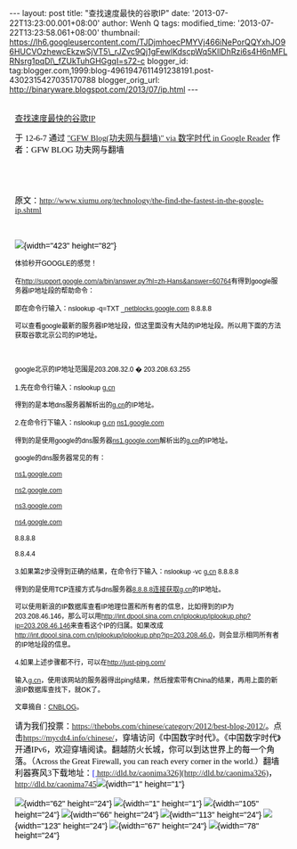 --- layout: post title: "查找速度最快的谷歌IP" date:
'2013-07-22T13:23:00.001+08:00' author: Wenh Q tags: modified\_time:
'2013-07-22T13:23:58.061+08:00' thumbnail:
https://lh6.googleusercontent.com/TJDjmhoecPMYVj466iNePorQQYxhJO96HUCVOzhewcEkzwSjVT5\_rJZvc9Qj1gFewlKdscpWq5KllDhRzi6s4H6nMFLRNsrg1pqDl\_fZUkTuhGHGgqI=s72-c
blogger\_id:
tag:blogger.com,1999:blog-4961947611491238191.post-4302315427035170788
blogger\_orig\_url: http://binaryware.blogspot.com/2013/07/ip.html ---
<div
style="color: black; direction: ltr; font-family: &quot;Arial&quot;; font-size: 11pt; margin-bottom: 0; margin-left: 7.5pt; margin-right: 7.5pt; margin-top: 0; padding: 0;">

<span
style="color: #0000ee; font-family: &quot;Verdana&quot;; text-decoration: underline;">[\
查找速度最快的谷歌IP](http://feedproxy.google.com/~r/chinagfwblog/~3/PYkRmgIgVQE/ip.html)</span>

</div>

<div
style="color: black; direction: ltr; font-family: &quot;Arial&quot;; font-size: 11pt; margin-bottom: 0; margin-left: 7.5pt; margin-right: 7.5pt; margin-top: 0; padding-bottom: 8pt; padding-left: 0; padding-right: 0; padding-top: 0;">

<span style="font-family: &quot;Verdana&quot;;">于 12-6-7 通过
</span><span
style="color: #0000ee; font-family: &quot;Verdana&quot;; text-decoration: underline;">["GFW
Blog(功夫网与翻墙)" via 数字时代 in Google
Reader](http://feeds2.feedburner.com/chinagfwblog)</span><span
style="font-family: &quot;Verdana&quot;;"> 作者：GFW BLOG
功夫网与翻墙</span>

</div>

<div
style="color: black; direction: ltr; font-family: &quot;Arial&quot;; font-size: 11pt; height: 11pt; margin-bottom: 0; margin-left: 7.5pt; margin-right: 7.5pt; margin-top: 0; padding: 0;">

<span style="font-family: &quot;Verdana&quot;;"></span>

</div>

<div
style="color: black; direction: ltr; font-family: &quot;Arial&quot;; font-size: 11pt; margin-bottom: 0; margin-left: 7.5pt; margin-right: 7.5pt; margin-top: 0; padding: 0;">

<span style="font-family: &quot;Verdana&quot;;">原文：</span><span
style="color: #0000ee; font-family: &quot;Verdana&quot;; text-decoration: underline;"><http://www.xiumu.org/technology/the-find-the-fastest-in-the-google-ip.shtml></span>

</div>

<div
style="color: black; direction: ltr; font-family: &quot;Arial&quot;; font-size: 11pt; height: 11pt; margin-bottom: 0; margin-left: 7.5pt; margin-right: 7.5pt; margin-top: 0; padding: 0;">

<span
style="color: #0000ee; font-family: &quot;Verdana&quot;; text-decoration: underline;">[](http://www.xiumu.org/technology/the-find-the-fastest-in-the-google-ip.shtml)</span>

</div>

<div
style="color: black; direction: ltr; font-family: &quot;Arial&quot;; font-size: 11pt; margin-bottom: 0; margin-left: 7.5pt; margin-right: 7.5pt; margin-top: 0; padding: 0;">

![](https://lh6.googleusercontent.com/TJDjmhoecPMYVj466iNePorQQYxhJO96HUCVOzhewcEkzwSjVT5_rJZvc9Qj1gFewlKdscpWq5KllDhRzi6s4H6nMFLRNsrg1pqDl_fZUkTuhGHGgqI){width="423"
height="82"}

</div>

<div
style="color: black; direction: ltr; font-family: &quot;Arial&quot;; font-size: 11pt; margin-bottom: 0; margin-left: 7.5pt; margin-right: 7.5pt; margin-top: 0; padding: 0;">

<span style="font-size: 9pt;">体验秒开GOOGLE的感觉！</span>

</div>

<div
style="color: black; direction: ltr; font-family: &quot;Arial&quot;; font-size: 11pt; margin-bottom: 0; margin-left: 7.5pt; margin-right: 7.5pt; margin-top: 0; padding: 0;">

<span style="font-size: 9pt;">在</span><span
style="color: #0000ee; font-size: 9pt; text-decoration: underline;"><http://support.google.com/a/bin/answer.py?hl=zh-Hans&answer=60764></span><span
style="font-size: 9pt;">有得到google服务器IP地址段的帮助命令：</span>

</div>

<div
style="color: black; direction: ltr; font-family: &quot;Arial&quot;; font-size: 11pt; margin-bottom: 0; margin-left: 7.5pt; margin-right: 7.5pt; margin-top: 0; padding: 0;">

<span style="font-size: 9pt;">即在命令行输入：nslookup -q=TXT
\_</span><span
style="color: #0000ee; font-size: 9pt; text-decoration: underline;">[netblocks.google.com](http://netblocks.google.com/)</span><span
style="font-size: 9pt;"> 8.8.8.8</span>

</div>

<div
style="color: black; direction: ltr; font-family: &quot;Arial&quot;; font-size: 11pt; margin-bottom: 0; margin-left: 7.5pt; margin-right: 7.5pt; margin-top: 0; padding: 0;">

<span
style="font-size: 9pt;">可以查看google最新的服务器IP地址段，但这里面没有大陆的IP地址段。所以用下面的方法获取谷歌北京公司的IP地址。</span>

</div>

<div
style="color: black; direction: ltr; font-family: &quot;Arial&quot;; font-size: 11pt; height: 11pt; margin-bottom: 0; margin-left: 7.5pt; margin-right: 7.5pt; margin-top: 0; padding: 0;">

<span style="font-size: 9pt;"></span>

</div>

<div
style="color: black; direction: ltr; font-family: &quot;Arial&quot;; font-size: 11pt; margin-bottom: 0; margin-left: 7.5pt; margin-right: 7.5pt; margin-top: 0; padding: 0;">

<span style="font-size: 9pt;">google北京的IP地址范围是203.208.32.0 �
203.208.63.255</span>

</div>

<div
style="color: black; direction: ltr; font-family: &quot;Arial&quot;; font-size: 11pt; margin-bottom: 0; margin-left: 7.5pt; margin-right: 7.5pt; margin-top: 0; padding: 0;">

<span style="font-size: 9pt;">1.先在命令行输入：nslookup </span><span
style="color: #0000ee; font-size: 9pt; text-decoration: underline;">[g.cn](http://g.cn/)</span>

</div>

<div
style="color: black; direction: ltr; font-family: &quot;Arial&quot;; font-size: 11pt; margin-bottom: 0; margin-left: 7.5pt; margin-right: 7.5pt; margin-top: 0; padding: 0;">

<span style="font-size: 9pt;">得到的是本地dns服务器解析出的</span><span
style="color: #0000ee; font-size: 9pt; text-decoration: underline;">[g.cn](http://g.cn/)</span><span
style="font-size: 9pt;">的IP地址。</span>

</div>

<div
style="color: black; direction: ltr; font-family: &quot;Arial&quot;; font-size: 11pt; margin-bottom: 0; margin-left: 7.5pt; margin-right: 7.5pt; margin-top: 0; padding: 0;">

<span style="font-size: 9pt;">2.在命令行下输入：nslookup </span><span
style="color: #0000ee; font-size: 9pt; text-decoration: underline;">[g.cn](http://g.cn/)</span><span
style="font-size: 9pt;"> </span><span
style="color: #0000ee; font-size: 9pt; text-decoration: underline;">[ns1.google.com](http://ns1.google.com/)</span>

</div>

<div
style="color: black; direction: ltr; font-family: &quot;Arial&quot;; font-size: 11pt; margin-bottom: 0; margin-left: 7.5pt; margin-right: 7.5pt; margin-top: 0; padding: 0;">

<span style="font-size: 9pt;">得到的是使用google的dns服务器</span><span
style="color: #0000ee; font-size: 9pt; text-decoration: underline;">[ns1.google.com](http://ns1.google.com/)</span><span
style="font-size: 9pt;">解析出的</span><span
style="color: #0000ee; font-size: 9pt; text-decoration: underline;">[g.cn](http://g.cn/)</span><span
style="font-size: 9pt;">的IP地址。</span>

</div>

<div
style="color: black; direction: ltr; font-family: &quot;Arial&quot;; font-size: 11pt; margin-bottom: 0; margin-left: 7.5pt; margin-right: 7.5pt; margin-top: 0; padding: 0;">

<span style="font-size: 9pt;">google的dns服务器常见的有：</span>

</div>

<div
style="color: black; direction: ltr; font-family: &quot;Arial&quot;; font-size: 11pt; margin-bottom: 0; margin-left: 7.5pt; margin-right: 7.5pt; margin-top: 0; padding: 0;">

<span
style="color: #0000ee; font-size: 9pt; text-decoration: underline;">[ns1.google.com](http://ns1.google.com/)</span>

</div>

<div
style="color: black; direction: ltr; font-family: &quot;Arial&quot;; font-size: 11pt; margin-bottom: 0; margin-left: 7.5pt; margin-right: 7.5pt; margin-top: 0; padding: 0;">

<span
style="color: #0000ee; font-size: 9pt; text-decoration: underline;">[ns2.google.com](http://ns2.google.com/)</span>

</div>

<div
style="color: black; direction: ltr; font-family: &quot;Arial&quot;; font-size: 11pt; margin-bottom: 0; margin-left: 7.5pt; margin-right: 7.5pt; margin-top: 0; padding: 0;">

<span
style="color: #0000ee; font-size: 9pt; text-decoration: underline;">[ns3.google.com](http://ns3.google.com/)</span>

</div>

<div
style="color: black; direction: ltr; font-family: &quot;Arial&quot;; font-size: 11pt; margin-bottom: 0; margin-left: 7.5pt; margin-right: 7.5pt; margin-top: 0; padding: 0;">

<span
style="color: #0000ee; font-size: 9pt; text-decoration: underline;">[ns4.google.com](http://ns4.google.com/)</span>

</div>

<div
style="color: black; direction: ltr; font-family: &quot;Arial&quot;; font-size: 11pt; margin-bottom: 0; margin-left: 7.5pt; margin-right: 7.5pt; margin-top: 0; padding: 0;">

<span style="font-size: 9pt;">8.8.8.8</span>

</div>

<div
style="color: black; direction: ltr; font-family: &quot;Arial&quot;; font-size: 11pt; margin-bottom: 0; margin-left: 7.5pt; margin-right: 7.5pt; margin-top: 0; padding: 0;">

<span style="font-size: 9pt;">8.8.4.4</span>

</div>

<div
style="color: black; direction: ltr; font-family: &quot;Arial&quot;; font-size: 11pt; margin-bottom: 0; margin-left: 7.5pt; margin-right: 7.5pt; margin-top: 0; padding: 0;">

<span
style="font-size: 9pt;">3.如果第2步没得到正确的结果，在命令行下输入：nslookup
-vc </span><span
style="color: #0000ee; font-size: 9pt; text-decoration: underline;">[g.cn](http://g.cn/)</span><span
style="font-size: 9pt;"> 8.8.8.8</span>

</div>

<div
style="color: black; direction: ltr; font-family: &quot;Arial&quot;; font-size: 11pt; margin-bottom: 0; margin-left: 7.5pt; margin-right: 7.5pt; margin-top: 0; padding: 0;">

<span
style="font-size: 9pt;">得到的是使用TCP连接方式与dns服务器</span><span
style="color: #0000ee; font-size: 9pt; text-decoration: underline;">[8.8.8.8连接获取g.cn](http://8.8.8.xn--8g-xi6co31d4z1bjip.cn/)</span><span
style="font-size: 9pt;">的IP地址。</span>

</div>

<div
style="color: black; direction: ltr; font-family: &quot;Arial&quot;; font-size: 11pt; margin-bottom: 0; margin-left: 7.5pt; margin-right: 7.5pt; margin-top: 0; padding: 0;">

<span
style="font-size: 9pt;">可以使用新浪的IP数据库查看IP地理位置和所有者的信息，比如得到的IP为203.208.46.146，那么可以用</span><span
style="color: #0000ee; font-size: 9pt; text-decoration: underline;"><http://int.dpool.sina.com.cn/iplookup/iplookup.php?ip=203.208.46.146></span><span
style="font-size: 9pt;">来查看这个IP的归属。如果改成</span><span
style="color: #0000ee; font-size: 9pt; text-decoration: underline;"><http://int.dpool.sina.com.cn/iplookup/iplookup.php?ip=203.208.46.0></span><span
style="font-size: 9pt;">，则会显示相同所有者的IP地址段的信息。</span>

</div>

<div
style="color: black; direction: ltr; font-family: &quot;Arial&quot;; font-size: 11pt; margin-bottom: 0; margin-left: 7.5pt; margin-right: 7.5pt; margin-top: 0; padding: 0;">

<span style="font-size: 9pt;">4.如果上述步骤都不行，可以在</span><span
style="color: #0000ee; font-size: 9pt; text-decoration: underline;"><http://just-ping.com/></span>

</div>

<div
style="color: black; direction: ltr; font-family: &quot;Arial&quot;; font-size: 11pt; margin-bottom: 0; margin-left: 7.5pt; margin-right: 7.5pt; margin-top: 0; padding: 0;">

<span style="font-size: 9pt;">输入</span><span
style="color: #0000ee; font-size: 9pt; text-decoration: underline;">[g.cn](http://g.cn/)</span><span
style="font-size: 9pt;">，使用该网站的服务器得出ping结果，然后搜索带有China的结果，再用上面的新浪IP数据库查找下，就OK了。</span>

</div>

<div
style="color: black; direction: ltr; font-family: &quot;Arial&quot;; font-size: 11pt; margin-bottom: 0; margin-left: 7.5pt; margin-right: 7.5pt; margin-top: 0; padding: 0;">

<span style="font-size: 9pt;">文章摘自：</span><span
style="color: #1155cc; font-size: 9pt; text-decoration: underline;">[CNBLOG](http://www.cnblogs.com/smartdog/archive/2012/05/17/2505993.html)</span><span
style="font-size: 9pt;">。</span>

</div>

<div
style="color: black; direction: ltr; font-family: &quot;Arial&quot;; font-size: 11pt; margin-bottom: 0; margin-left: 7.5pt; margin-right: 7.5pt; margin-top: 0; padding: 0;">

<span
style="font-family: &quot;Verdana&quot;;">请为我们投票：</span><span
style="color: #0000ee; font-family: &quot;Verdana&quot;; text-decoration: underline;"><https://thebobs.com/chinese/category/2012/best-blog-2012/></span><span
style="font-family: &quot;Verdana&quot;;">。点击</span><span
style="color: #0000ee; font-family: &quot;Verdana&quot;; text-decoration: underline;"><https://mycdt4.info/chinese/></span><span
style="font-family: &quot;Verdana&quot;;">，穿墙访问《中国数字时代》。《中国数字时代》开通IPv6，欢迎穿墙阅读。翻越防火长城，你可以到达世界上的每一个角落。（Across
the Great Firewall, you can reach every corner in the
world.）翻墙利器赛风3下载地址：</span><span
style="color: #0000ee; font-family: &quot;Verdana&quot;; text-decoration: underline;">[ http://dld.bz/caonima326](http://dld.bz/caonima326)</span><span
style="font-family: &quot;Verdana&quot;;">，</span><span
style="color: #0000ee; font-family: &quot;Verdana&quot;; text-decoration: underline;"><http://dld.bz/caonima745></span>![](https://lh4.googleusercontent.com/jy8mcKLdheD_PgpHg9yRTa0S1a5uZZHyCyvsXuo2r1cuDiL3oN5sVspYSat30Z0TIkWcVxyLZSnU1jCV9x3jm6206vCroUVankWC_aFt-a5Hf9qJmgo){width="1"
height="1"}

</div>

<div
style="color: black; direction: ltr; font-family: &quot;Arial&quot;; font-size: 11pt; margin-bottom: 0; margin-left: 7.5pt; margin-right: 7.5pt; margin-top: 0; padding: 0;">

![](https://lh4.googleusercontent.com/YIB9v220iVmpfr_QnXeDk3LpOtuhUt3R_Y54GZerKntutnsF66DTg0M6rsrnNANd6GGBHs-5dRMJAbf1hTNI8Y86c1fHviB-IGFLPn2uP9amgGfCeQM){width="62"
height="24"}<span
style="font-family: &quot;Verdana&quot;;"> </span>![](https://lh5.googleusercontent.com/HAY_9puh5bwh-S10dFnhqF-fDWZrtq-Wl2QHOEJE-rsZ4JKFoAHmzvIHN3QE_SuLyql4SAo7xUCm7tnQCLmm6BlUym5ggr5PUMWpB4kkX5f7HLTb6_g){width="1"
height="1"}<span
style="font-family: &quot;Verdana&quot;;"> </span>![](https://lh6.googleusercontent.com/u1AoosmsEadS7HwsTkVWH-wyyFepL8N8V_VcGOgMFE-6LxCYn-tz5k0pWIY5uikX54VU6wIFqEDbwQfIgqfW7E1ve22DPVUg79AXgB_gYiHi56-1nNE){width="105"
height="24"}<span
style="font-family: &quot;Verdana&quot;;"> </span>![](https://lh6.googleusercontent.com/_N69_n3qjoTf763K03eKC1WmNnHsRRqkSJqBx-i7wMrsovX4V3Znc52CnD-73_YshLQuem9t9uU5oO0X82QGZt3kgmSubrNqYKrqLvjUb11ttxyRvMI){width="66"
height="24"}<span
style="font-family: &quot;Verdana&quot;;"> </span>![](https://lh5.googleusercontent.com/a6-rgn1uXI1yBSLkYqE2f6EJZALtUtbX71hmmtVernsXuz0DStVjd8Fh5mhgPGxTNVZnhyapHOruciwIZwABVJ1k5B6bsXsjpYurmmIoMZxEoRdLU_U){width="113"
height="24"}<span
style="font-family: &quot;Verdana&quot;;"> </span>![](https://lh3.googleusercontent.com/ayWpDH4p2sOMb5EXx5p7NPLqMRMM-KsTdoNY8GIkx2fJDdAFJWDmJ7gmJo8iZmu5XgH8PCRhn-10wg6uqFr_mNUO1ODKzo3iwtBbj6dyjfCF8_0ek0c){width="123"
height="24"}<span
style="font-family: &quot;Verdana&quot;;"> </span>![](https://lh3.googleusercontent.com/chxTt_0UKTbbzMOWzfsnE63zNuuOhvglp6uDaTqDS2KDk9cbw9AAQMaBMbgLNmuK1cbEDw9hxK_C2_cMoorkAWFWfIz21JD7PPjNQj2pz0_0M2OOq9k){width="67"
height="24"}<span
style="font-family: &quot;Verdana&quot;;"> </span>![](https://lh4.googleusercontent.com/EJ_zpC4w5iEighUOLpfC3ZxKSJ3EQtemlfgjRSK7UTow8efrEW8xnOid3wNnTxJSIvxw3wGM5EqjRZhu6a_QmlIZSp2v-nF5ZI4VFleFIPbL2qupk6w){width="78"
height="24"}

</div>
